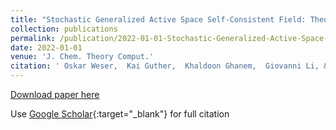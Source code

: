 ```yaml
---
title: "Stochastic Generalized Active Space Self-Consistent Field: Theory and Application"
collection: publications
permalink: /publication/2022-01-01-Stochastic-Generalized-Active-Space-Self-Consistent-Field-Theory-and-Application
date: 2022-01-01
venue: 'J. Chem. Theory Comput.'
citation: ' Oskar Weser,  Kai Guther,  Khaldoon Ghanem,  Giovanni Li, &quot;Stochastic Generalized Active Space Self-Consistent Field: Theory and Application.&quot; J. Chem. Theory Comput., 2022.'
---
```

[Download paper here](https://pubs.acs.org/doi/full/10.1021/acs.jctc.1c00936)

Use [Google Scholar](https://scholar.google.com/scholar?q=Stochastic+Generalized+Active+Space+Self+Consistent+Field:+Theory+and+Application){:target="_blank"} for full citation